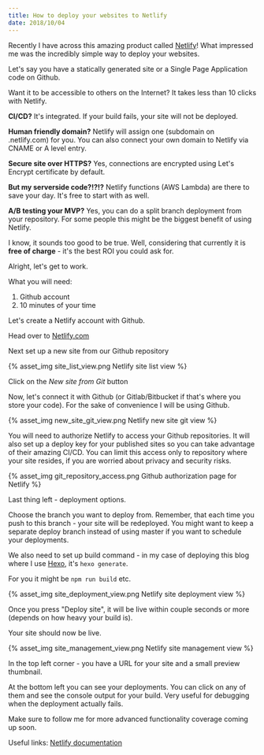 ```yaml
---
title: How to deploy your websites to Netlify
date: 2018/10/04
---
```

Recently I have across this amazing product called [Netlify](https://netlify.com)! What impressed me was the incredibly simple way to deploy your websites.

Let's say you have a statically generated site or a Single Page Application code on Github.

Want it to be accessible to others on the Internet?
It takes less than 10 clicks with Netlify.

**CI/CD?** It's integrated. If your build fails, your site will not be deployed.

**Human friendly domain?** Netlify will assign one (subdomain on .netlify.com) for you. You can also connect your own domain to Netlify via CNAME or A level entry.

**Secure site over HTTPS?** Yes, connections are encrypted using Let's Encrypt certificate by default.

**But my serverside code?!?!?** Netlify functions (AWS Lambda) are there to save your day. It's free to start with as well.

**A/B testing your MVP?** Yes, you can do a split branch deployment from your repository. For some people this might be the biggest benefit of using Netlify.

I know, it sounds too good to be true. Well, considering that currently it is **free of charge** - it's the best ROI you could ask for.

Alright, let's get to work.

What you will need:

1. Github account
2. 10 minutes of your time

Let's create a Netlify account with Github.

Head over to [Netlify.com](https://netlify.com)

Next set up a new site from our Github repository

{% asset_img site_list_view.png Netlify site list view %}

Click on the *New site from Git* button

Now, let's connect it with Github (or Gitlab/Bitbucket if that's where you store your code).
For the sake of convenience I will be using Github.

{% asset_img new_site_git_view.png Netlify new site git view %}

You will need to authorize Netlify to access your Github repositories. It will also set up a deploy key for your published sites so you can take advantage of their amazing CI/CD.
You can limit this access only to repository where your site resides, if you are worried about privacy and security risks.

{% asset_img git_repository_access.png Github authorization page for Netlify %}

Last thing left - deployment options.

Choose the branch you want to deploy from. Remember, that each time you push to this branch - your site will be redeployed.
You might want to keep a separate deploy branch instead of using master if you want to schedule your deployments.

We also need to set up build command - in my case of deploying this blog where I use [Hexo](https://hexo.io), it's `hexo generate`.

For you it might be `npm run build` etc.

{% asset_img site_deployment_view.png Netlify site deployment view %}

Once you press "Deploy site", it will be live within couple seconds or more (depends on how heavy your build is).

Your site should now be live.

{% asset_img site_management_view.png Netlify site management view %}

In the top left corner - you have a URL for your site and a small preview thumbnail.

At the bottom left you can see your deployments. You can click on any of them and see the console output for your build.
Very useful for debugging when the deployment actually fails.

Make sure to follow me for more advanced functionality coverage coming up soon.

Useful links:
[Netlify documentation](https://www.netlify.com/docs/)
